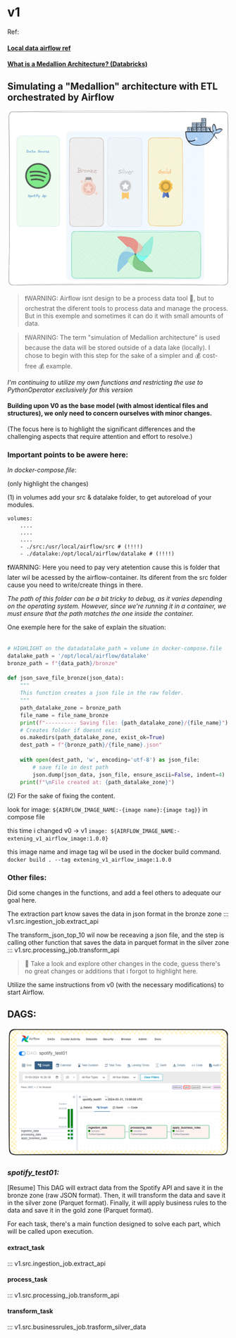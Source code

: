 # v1


Ref:

#### [__Local data airflow ref__  ](https://www.linkedin.com/pulse/como-fazer-tratamento-de-dados-com-airflow-docker-salvando-souza/)
#### [__What is a Medallion Architecture? (Databricks)__  ](https://www.databricks.com/glossary/medallion-architecture)

## Simulating a "Medallion" architecture with ETL orchestrated by Airflow

![v1_dag](../assets/imgs/v1_arc_draw.png)

> ❗WARNING: Airflow isnt design to be a process data tool 🔧, but to orchestrat the diferent tools to process data and manage the process. But in this exemple and sometimes it can do it with small amounts of data.

> ❗WARNING: The term "simulation of Medallion architecture" is used because the data will be stored outside of a data lake (locally). I chose to begin with this step for the sake of a simpler and 💰 cost-free 💰 example.

*I'm continuing to utilize my own functions and restricting the use to PythonOperator exclusively for this version*


#### Building upon V0 as the base model (with almost identical files and structures), we only need to concern ourselves with minor changes.
(The focus here is to highlight the significant differences and the challenging aspects that require attention and effort to resolve.)


### Important points to be awere here:

*In docker-compose.file*:

(only highlight the changes)

(1) in volumes add your src & datalake folder, to get autoreload of your modules.

```
volumes:
    ....
    ....
    ....
    - ./src:/usr/local/airflow/src # (!!!!)
    - ./datalake:/opt/local/airflow/datalake # (!!!!)
```

❗WARNING: Here you need to pay very atetention cause this is folder that later wil be acessed by the airflow-container. Its diferent from the src folder cause you need to write/create things in there.

*The path of this folder can be a bit tricky to debug, as it varies depending on the operating system. However, since we're running it in a container, we must ensure that the path matches the one inside the container.*

One exemple here for the sake of explain the situation:
```python

# HIGHLIGHT on the datadatalake_path = volume in docker-compose.file
datalake_path = '/opt/local/airflow/datalake'
bronze_path = f"{data_path}/bronze"

def json_save_file_bronze(json_data):
    """
    This function creates a json file in the raw folder.
    """
    path_datalake_zone = bronze_path
    file_name = file_name_bronze
    print(f"---------- Saving file: {path_datalake_zone}/{file_name}")
    # Creates folder if doesnt exist
    os.makedirs(path_datalake_zone, exist_ok=True)
    dest_path = f"{bronze_path}/{file_name}.json"
    
    with open(dest_path, 'w', encoding='utf-8') as json_file:
        # save file in dest path
        json.dump(json_data, json_file, ensure_ascii=False, indent=4)
    print(f"\nFile created at: {path_datalake_zone}")

```

(2) For the sake of fixing the content.

look for image: `${AIRFLOW_IMAGE_NAME:-{image name}:{image tag}}` in compose file

this time i changed v0 -> v1 `image: ${AIRFLOW_IMAGE_NAME:-extening_v1_airflow_image:1.0.0}`

this image name and image tag wil be used in the docker build command.
`docker build . --tag extening_v1_airflow_image:1.0.0`



### Other files:

Did some changes in the functions, and add a feel others to adequate our goal here. 

The extraction part know saves the data in json format in the bronze zone
::: v1.src.ingestion_job.extract_api

The transform_json_top_10 wil now be receaving a json file, and the step is calling other function that saves the data in parquet format in the silver zone
::: v1.src.processing_job.transform_api


> 🔎 Take a look and explore other changes in the code, guess there's no great changes or additions that i forgot to highlight here.


Utilize the same instructions from v0 (with the necessary modifications) to start Airflow.


## DAGS:

![v1_dag](../assets/imgs/dag_v1_airflow_ui.png)

### *spotify_test01:*

[Resume]
This DAG will extract data from the Spotify API and save it in the bronze zone (raw JSON format). Then, it will transform the data and save it in the silver zone (Parquet format). Finally, it will apply business rules to the data and save it in the gold zone (Parquet format).


For each task, there's a main function designed to solve each part, which will be called upon execution.


#### extract_task
::: v1.src.ingestion_job.extract_api

#### process_task 
::: v1.src.processing_job.transform_api

#### transform_task 
::: v1.src.businessrules_job.trasform_silver_data



